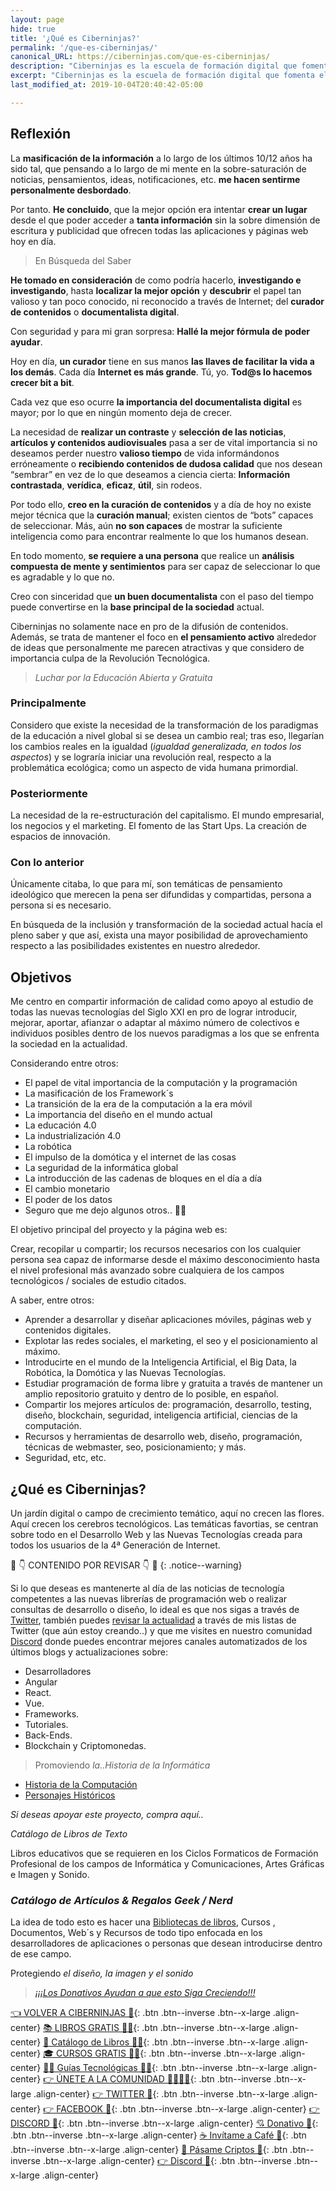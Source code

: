 ```yaml
---
layout: page
hide: true
title: '¿Qué es Ciberninjas?'
permalink: '/que-es-ciberninjas/'
canonical_URL: https://ciberninjas.com/que-es-ciberninjas/
description: "Ciberninjas es la escuela de formación digital que fomenta el aprendizaje autodidacta de las profesiones digitales de las nuevas tecnologías como el desarrollo web y el diseño gráfico."
excerpt: "Ciberninjas es la escuela de formación digital que fomenta el aprendizaje autodidacta de las profesiones digitales de las nuevas tecnologías como el desarrollo web y el diseño gráfico."
last_modified_at: 2019-10-04T20:40:42-05:00

---
```


## Reflexión 

La **masificación de la información** a lo largo de los últimos 10/12 años ha sido tal, que pensando a lo largo de mi mente en la sobre-saturación de noticias, pensamientos, ideas, notificaciones, etc. **me hacen sentirme personalmente desbordado**.

Por tanto. **He concluido**, que la mejor opción era intentar **crear un lugar** desde el que poder acceder a **tanta información** sin la sobre dimensión de escritura y publicidad que ofrecen todas las aplicaciones y páginas web hoy en día.

> En Búsqueda del Saber

**He tomado en consideración** de como podría hacerlo, **investigando e investigando**, hasta **localizar la mejor opción** y **descubrir** el papel tan valioso y tan poco conocido, ni reconocido a través de Internet; del **curador de contenidos** o **documentalista digital**.

Con seguridad y para mi gran sorpresa: **Hallé la mejor fórmula de poder ayudar**.

Hoy en día, **un curador** tiene en sus manos **las llaves de facilitar la vida a los demás**. Cada día **Internet es más grande**. Tú, yo. **Tod@s lo hacemos crecer bit a bit**.

Cada vez que eso ocurre **la importancia del documentalista digital** es mayor; por lo que en ningún momento deja de crecer.

La necesidad de **realizar un contraste** y **selección de las noticias**, **artículos y contenidos audiovisuales** pasa a ser de vital importancia si no deseamos perder nuestro **valioso tiempo** de vida informándonos erróneamente o **recibiendo contenidos de dudosa calidad** que nos desean “sembrar” en vez de lo que deseamos a ciencia cierta: **Información contrastada**, **verídica**, **eficaz**, **útil**, sin rodeos.

Por todo ello, **creo en la curación de contenidos** y a día de hoy no existe mejor técnica que la **curación manual**; existen cientos de “bots” capaces de seleccionar. Más, aún **no son capaces** de mostrar la suficiente inteligencia como para encontrar realmente lo que los humanos desean.

En todo momento, **se requiere a una persona** que realice un **análisis compuesta de mente y sentimientos** para ser capaz de seleccionar lo que es agradable y lo que no.

Creo con sinceridad que **un buen documentalista** con el paso del tiempo puede convertirse en la **base principal de la sociedad** actual.

Ciberninjas no solamente nace en pro de la difusión de contenidos. Además, se trata de mantener el foco en **el pensamiento activo** alrededor de ideas que personalmente me parecen atractivas y que considero de importancia culpa de la Revolución Tecnológica.

> *Luchar por la Educación Abierta y Gratuita*

### Principalmente

Considero que existe la necesidad de la transformación de los paradigmas de la educación a nivel global si se desea un cambio real; tras eso, llegarían los cambios reales en la igualdad (*igualdad generalizada, en todos los aspectos*) y se lograría iniciar una revolución real, respecto a la problemática ecológica; como un aspecto de vida humana primordial.

### Posteriormente

La necesidad de la re-estructuración del capitalismo. El mundo empresarial, los negocios y el marketing. El fomento de las Start Ups. La creación de espacios de innovación.

### Con lo anterior

Únicamente citaba, lo que para mí, son temáticas de pensamiento ideológico que merecen la pena ser difundidas y compartidas, persona a persona si es necesario.

En búsqueda de la inclusión y transformación de la sociedad actual hacía el pleno saber y que así,  exista una mayor posibilidad de aprovechamiento respecto a las posibilidades existentes en nuestro alrededor.

## Objetivos

Me centro en compartir información de calidad como apoyo al estudio de todas las nuevas tecnologías del Siglo XXI en pro de lograr introducir, mejorar, aportar, afianzar o adaptar al máximo número de colectivos e individuos posibles dentro de los nuevos paradigmas a los que se enfrenta la sociedad en la actualidad.

Considerando entre otros:

- El papel de vital importancia de la computación y la programación
- La masificación de los Framework´s
- La transición de la era de la computación a la era móvil
- La importancia del diseño en el mundo actual
- La educación 4.0
- La industrialización 4.0
- La robótica
- El impulso de la domótica y el internet de las cosas
- La seguridad de la informática global
- La introducción de las cadenas de bloques en el día a día
- El cambio monetario
- El poder de los datos
- Seguro que me dejo algunos otros.. 🤦‍♂️

El objetivo principal del proyecto y la página web es:

Crear, recopilar u compartir; los recursos necesarios con los cualquier persona sea capaz de informarse desde el máximo desconocimiento hasta el nivel profesional más avanzado sobre cualquiera de los campos tecnológicos / sociales de estudio citados.

A saber, entre otros:

- Aprender a desarrollar y diseñar aplicaciones móviles, páginas web y contenidos digitales.
- Explotar las redes sociales, el marketing, el seo y el posicionamiento al máximo.
- Introducirte en el mundo de la Inteligencia Artificial, el Big Data, la Robótica, la Domótica y las Nuevas Tecnologías.
- Estudiar programación de forma libre y gratuita a través de mantener un amplio repositorio gratuito y dentro de lo posible, en español.
- Compartir los mejores artículos de: programación, desarrollo, testing, diseño, blockchain, seguridad, inteligencia artificial, ciencias de la computación.
- Recursos y herramientas de desarrollo web, diseño, programación, técnicas de webmaster, seo, posicionamiento; y más.
- Seguridad, etc, etc.

## ¿Qué es Ciberninjas?

Un jardín digital o campo de crecimiento temático, aquí no crecen las flores. Aquí crecen los cerebros tecnológicos.
Las temáticas favortias, se centran sobre todo en el Desarrollo Web <!-- el diseño gráfico--> y las Nuevas Tecnologías creada para todos los usuarios de la 4ª Generación de Internet.

🚧 👇 CONTENIDO POR REVISAR 👇 🚧
{: .notice--warning}

Si lo que deseas es mantenerte al día de las noticias de tecnología competentes a las nuevas librerías de programación web o realizar consultas de desarrollo o diseño, lo ideal es que nos sigas a través de [Twitter](https://kutt.it/ciberninjast "El Twitter de los Ciberninjas"), también puedes [revisar la actualidad](/directo/) a través de mis listas de Twitter (que aún estoy creando..) y que me visites en nuestro comunidad [Discord](https://kutt.it/ciberninjas_discord "Chat de la Comunidad Ciberninjas") donde puedes encontrar  mejores canales automatizados de los últimos blogs y actualizaciones sobre: 

- Desarrolladores
- Angular
- React.
- Vue.
- Frameworks.
- Tutoriales.
- Back-Ends.
- Blockchain y Criptomonedas.

> Promoviendo *la..Historia de la Informática*

- [Historia de la Computación](/historia-computadora/)
- [Personajes Históricos](/personajes-historicos/)

<!-- quién es quién.. por crear.. -->

*Si  deseas apoyar este proyecto, compra aquí..*

*Catálogo de Libros de Texto*

Libros educativos que se requieren en los Ciclos Formaticos de Formación Profesional de los campos de Informática y Comunicaciones, Artes Gráficas e Imagen y Sonido.

### *Catálogo de Artículos & Regalos Geek / Nerd* 

La idea de todo esto es hacer una [Bibliotecas de libros](https://l.facebook.com/l.php?u=https%3A%2F%2Fkutt.it%2Fbiblioteca_espanol%3Ffbclid%3DIwAR1mf4FHrBbsYOfb--UEKnp_rTQMeRqbGR3gXA2j7XPKPeq74rJbn8-_oi8&h=AT2zZGZ0g6nRGT801QngDVPDKsTtYvFKXJZtr4q-hoa-HNdAWqdA5gx2TVZNrhFvPqRtqq-noe8B66ZIYUjHsCY926Gewl4Qdc-gbn1E7-N9XnAhmnyl4c4AjPYJn90OFdeSwYLh9h-IiazqxG8), Cursos , Documentos, Web´s y Recursos de todo tipo enfocada en los desarrolladores de aplicaciones o personas que desean introducirse dentro de ese campo.

Protegiendo *el diseño, la imagen y el sonido*

> [*¡¡¡Los Donativos Ayudan a que esto Siga Creciendo!!!*](https://kutt.it/donativo?fbclid=IwAR3gvtDS9LdfXLszgGUcaAQ6HFGDR3dMyHZrD9-KBLETzLGtKFO8qaKKWTY)

[👈 VOLVER A CIBERNINJAS 🏡](/){: .btn .btn--inverse .btn--x-large .align-center}
[📚 LIBROS GRATIS 🕵️‍♂️](/biblioteca-de-programacion-y-tecnologia/#page-title){: .btn .btn--inverse .btn--x-large .align-center}
[🛒 Catálogo de Libros 👨‍💻](/catalogo/#page-title){: .btn .btn--inverse .btn--x-large .align-center}
[🎓 CURSOS GRATIS 👨‍🏫](/cursos-tecnologia/#page-title){: .btn .btn--inverse .btn--x-large .align-center}
[👨‍💻 Guías Tecnológicas 👩‍💻](/guias/#page-title){: .btn .btn--inverse .btn--x-large .align-center}
[👉 ÚNETE A LA COMUNIDAD 👨‍👨‍👦‍👦](https://kutt.it/comunidad){: .btn .btn--inverse .btn--x-large .align-center}
[👉 TWITTER 🐤](https://kutt.it/ciberninjast){: .btn .btn--inverse .btn--x-large .align-center}
[👉 FACEBOOK 📘](https://kutt.it/cibercursos){: .btn .btn--inverse .btn--x-large .align-center}
[👉 DISCORD 💭](https://kutt.it/ciberninjas_discord){: .btn .btn--inverse .btn--x-large .align-center}
[💘 Donativo 🥰](https://kutt.it/donativo){: .btn .btn--inverse .btn--x-large .align-center}
[☕ Invítame a Café 👏](https://kutt.it/Cafe){: .btn .btn--inverse .btn--x-large .align-center}
[🎁 Pásame Criptos 🤘](https://kutt.it/ciberninjas_discord){: .btn .btn--inverse .btn--x-large .align-center}
[👉 Discord 💭](https://kutt.it/ciberninjas_discord){: .btn .btn--inverse .btn--x-large .align-center}


<script type="application/ld+json">
{
  "@context": "https://schema.org",
  "@type": "Organization",
  "address": {
    "@type": "PostalAddress",
    "addressLocality": "Paris, France",
    "postalCode": "F-75002",
    "streetAddress": "38 avenue de l'Opera"
  },
  "email": "secretariat(at)google.org",
  "faxNumber": "( 33 1) 42 68 53 01",
  "member": [
    {
      "@type": "Organization"
    },
    {
      "@type": "Organization"
    }
  ],
  "alumni": [
    {
      "@type": "Person",
      "name": "Jack Dan"
    },
    {
      "@type": "Person",
      "name": "John Smith"
    }
  ],
  "name": "Google.org (GOOG)",
  "telephone": "( 33 1) 42 68 53 00"
}
</script>